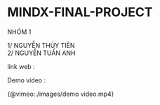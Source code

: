 # MINDX-FINAL-PROJECT 
 NHÓM 1 
 
1/ NGUYỄN THỦY TIÊN<br>
2/ NGUYỄN TUẤN ANH<br>

link web : 

Demo video : 

{@vimeo:./images/demo video.mp4}